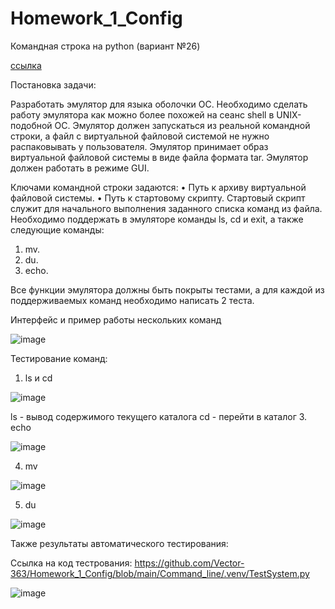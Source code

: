 # Homework_1_Config

Командная строка на python (вариант №26)

[ссылка](https://github.com/Vector-363/Homework_1_Config/tree/main/Command_line)

Постановка задачи: 

Разработать эмулятор для языка оболочки ОС. Необходимо сделать работу
эмулятора как можно более похожей на сеанс shell в UNIX-подобной ОС.
Эмулятор должен запускаться из реальной командной строки, а файл с
виртуальной файловой системой не нужно распаковывать у пользователя.
Эмулятор принимает образ виртуальной файловой системы в виде файла формата
tar. Эмулятор должен работать в режиме GUI.

Ключами командной строки задаются:
• Путь к архиву виртуальной файловой системы.
• Путь к стартовому скрипту.
Стартовый скрипт служит для начального выполнения заданного списка
команд из файла.
Необходимо поддержать в эмуляторе команды ls, cd и exit, а также
следующие команды:
1. mv.
2. du.
3. echo.

Все функции эмулятора должны быть покрыты тестами, а для каждой из
поддерживаемых команд необходимо написать 2 теста.

Интерфейс и пример работы нескольких команд

![image](https://github.com/user-attachments/assets/a6ac06dc-bb2f-4c5a-9f08-847bdcc8992d)

Тестирование команд:
1. ls и cd

![image](https://github.com/user-attachments/assets/72082d20-1e6d-4c9e-b402-e76c93819895)

ls - вывод содержимого текущего каталога
cd - перейти в каталог
3. echo

![image](https://github.com/user-attachments/assets/f3e1ffc8-8a96-48b4-9ac9-ace498ce4caa)

4. mv

![image](https://github.com/user-attachments/assets/4ce72795-5028-4de2-a27f-52cc6b6fa3fe)

5. du

![image](https://github.com/user-attachments/assets/fb55aec4-1682-47d3-983f-005990283346)


Также результаты автоматического тестирования:

Ссылка на код тестрования: https://github.com/Vector-363/Homework_1_Config/blob/main/Command_line/.venv/TestSystem.py

![image](https://github.com/user-attachments/assets/b77e6f05-180e-444c-9470-40e068053fab)

